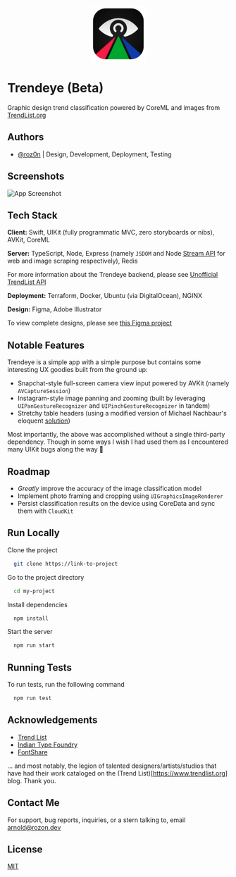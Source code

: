<p align="center" width="100%">
    <img width="128px" height="128px" src="./README-Icon.png"> 
</p>

# Trendeye (Beta)
Graphic design trend classification powered by CoreML and images from [TrendList.org](https://www.trendlist.org)

## Authors
- [@roz0n](https://www.linkedin.com/in/rozon)
| Design, Development, Deployment, Testing

## Screenshots
![App Screenshot](https://via.placeholder.com/468x300?text=App+Screenshot+Here)

## Tech Stack
**Client:** Swift, UIKit (fully programmatic MVC, zero storyboards or nibs), AVKit, CoreML

**Server:** TypeScript, Node, Express (namely `JSDOM` and Node [Stream API](https://nodejs.org/api/stream.html#stream_stream) for web and image scraping respectively), Redis

For more information about the Trendeye backend, please see [Unofficial TrendList API](https://github.com/roz0n/trendlist-api)

**Deployment:** Terraform, Docker, Ubuntu (via DigitalOcean), NGINX

**Design:** Figma, Adobe Illustrator

To view complete designs, please see [this Figma project](https://www.figma.com/file/yb2EerWCmNrCjhuYVYR150/TRENDEYE-iOS-App?node-id=321%3A582)

## Notable Features
Trendeye is a simple app with a simple purpose but contains some interesting UX goodies built from the ground up:

- Snapchat-style full-screen camera view input powered by AVKit (namely `AVCaptureSession`)
- Instagram-style image panning and zooming (built by leveraging `UIPanGestureRecognizer` and `UIPinchGestureRecognizer` in tandem)
- Stretchy table headers (using a modified version of Michael Nachbaur's eloquent [solution](https://nachbaur.com/2020/05/06/stretchable-tableview-header/))

Most importantly, the above was accomplished without a single third-party dependency. Though in some ways I wish I had used them as I encountered many UIKit bugs along the way 🌝

## Roadmap
- *Greatly* improve the accuracy of the image classification model
- Implement photo framing and cropping using `UIGraphicsImageRenderer`
- Persist classification results on the device using CoreData and sync them with `CloudKit`

## Run Locally
Clone the project

```bash
  git clone https://link-to-project
```

Go to the project directory

```bash
  cd my-project
```

Install dependencies

```bash
  npm install
```

Start the server

```bash
  npm run start
```

## Running Tests
To run tests, run the following command

```bash
  npm run test
```

## Acknowledgements
 - [Trend List](https://www.trendlist.org/)
 - [Indian Type Foundry](https://www.indiantypefoundry.com/)
 - [FontShare](https://www.fontshare.com/)

 ... and most notably, the legion of talented designers/artists/studios that have had their work cataloged on the (Trend List)[https://www.trendlist.org] blog. Thank you.

## Contact Me
For support, bug reports, inquiries, or a stern talking to, email arnold@rozon.dev

## License
[MIT](https://choosealicense.com/licenses/mit/)